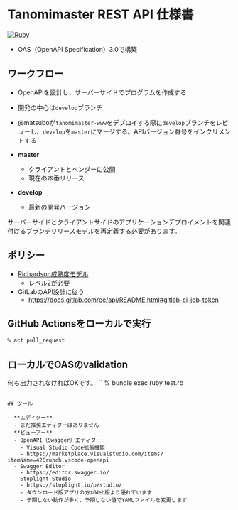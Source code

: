 # Tanomimaster REST API 仕様書

[![Ruby](https://github.com/tanomimaster/tanomimaster-openapi/actions/workflows/test.yml/badge.svg)](https://github.com/tanomimaster/tanomimaster-openapi/actions/workflows/test.yml)

- OAS（OpenAPI Specification）3.0で構築

## ワークフロー

- OpenAPIを設計し、サーバーサイドでプログラムを作成する
- 開発の中心は`develop`ブランチ
- @matsuboが`tanomimaster-www`をデプロイする際に`develop`ブランチをレビューし、`develop`を`master`にマージする。APIバージョン番号をインクリメントする

- **master**
  - クライアントとベンダーに公開
  - 現在の本番リリース
- **develop**
  - 最新の開発バージョン

サーバーサイドとクライアントサイドのアプリケーションデプロイメントを関連付けるブランチリリースモデルを再定義する必要があります。

## ポリシー

- [Richardson成熟度モデル](https://martinfowler.com/articles/richardsonMaturityModel.html)
  - レベル2が必要
- GitLabのAPI設計に従う
  - https://docs.gitlab.com/ee/api/README.html#gitlab-ci-job-token

## GitHub Actionsをローカルで実行

```bash
% act pull_request
```

## ローカルでOASのvalidation

何も出力されなければOKです。
``
% bundle exec ruby test.rb
```

## ツール

- **エディター**
  - まだ推奨エディターはありません
- **ビューアー**
  - OpenAPI（Swagger）エディター
    - Visual Studio Code拡張機能
    - https://marketplace.visualstudio.com/items?itemName=42Crunch.vscode-openapi
  - Swagger Editor
    - https://editor.swagger.io/
  - Stoplight Studio
    - https://stoplight.io/p/studio/
    - ダウンロード版アプリの方がWeb版より優れています
    - 予期しない動作が多く、予期しない値でYAMLファイルを変更します
